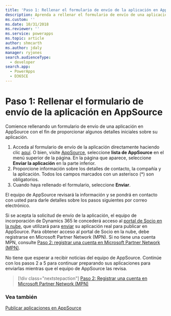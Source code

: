 ```yaml
---
title: 'Paso 1: Rellenar el formulario de envío de la aplicación en AppSource (Common Data Service) | Microsoft Docs'
description: Aprenda a rellenar el formulario de envío de una aplicación en AppSource con el fin de proporcionar algunos detalles iniciales sobre su appApp.
ms.custom: ''
ms.date: 10/31/2018
ms.reviewer: ''
ms.service: powerapps
ms.topic: article
author: shmcarth
ms.author: jdaly
manager: ryjones
search.audienceType:
  - developer
search.app:
  - PowerApps
  - D365CE
---
```

# <a name="step-1-fill-the-app-submission-form-on-appsource"></a>Paso 1: Rellenar el formulario de envío de la aplicación en AppSource

Comience rellenando un formulario de envío de una aplicación en AppSource con el fin de proporcionar algunos detalles iniciales sobre su aplicación.

1. Acceda al formulario de envío de la aplicación directamente haciendo clic [aquí](https://go.microsoft.com/fwlink/?linkid=865109). O bien, visite [AppSource](https://appsource.microsoft.com), seleccione **lista de AppSource** en el menú superior de la página. En la página que aparece, seleccione **Enviar la aplicación** en la parte inferior.
2. Proporcione información sobre los detalles de contacto, la compañía y la aplicación. Todos los campos marcados con un asterisco (*) son obligatorios.
3. Cuando haya rellenado el formulario, seleccione **Enviar**.

El equipo de AppSource revisará la información y se pondrá en contacto con usted para darle detalles sobre los pasos siguientes por correo electrónico.

Si se acepta la solicitud de envío de la aplicación, el equipo de incorporación de Dynamics 365 le concederá acceso al [portal de Socio en la nube](https://cloudpartner.azure.com/), que utilizará para [enviar](next-steps-submit-app-cloud-partner-portal.md) su aplicación real para publicar en AppSource. Para obtener acceso al portal de Socio en la nube, debe registrarse en Microsoft Partner Network (MPN). Si no tiene una cuenta MPN, consulte [Paso 2: registrar una cuenta en Microsoft Partner Network (MPN)](register-microsoft-partner-network.md).

No tiene que esperar a recibir noticias del equipo de AppSource. Continúe con los pasos 2 a 5 para continuar preparando sus aplicaciones para enviarlas mientras que el equipo de AppSource las revisa.  

> [!div class="nextstepaction"]
> [Paso 2: Registrar una cuenta en Microsoft Partner Network (MPN)](register-microsoft-partner-network.md)

### <a name="see-also"></a>Vea también 

[Publicar aplicaciones en AppSource](publish-app-appsource.md)